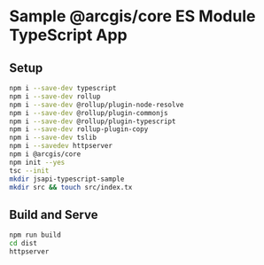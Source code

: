 # Sample @arcgis/core ES Module TypeScript App

## Setup

```bash
npm i --save-dev typescript  
npm i --save-dev rollup
npm i --save-dev @rollup/plugin-node-resolve
npm i --save-dev @rollup/plugin-commonjs 
npm i --save-dev @rollup/plugin-typescript
npm i --save-dev rollup-plugin-copy 
npm i --save-dev tslib
npm i --savedev httpserver 
npm i @arcgis/core  
npm init --yes
tsc --init
mkdir jsapi-typescript-sample
mkdir src && touch src/index.tx
```

## Build and Serve

```bash
npm run build
cd dist
httpserver
```
